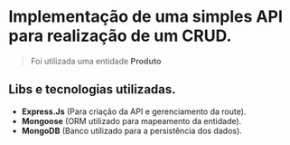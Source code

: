# Implementação de uma simples API para realização de um CRUD. 
 > Foi utilizada uma entidade **Produto**
 
 ## Libs e tecnologias utilizadas.
 - **Express.Js** (Para criação da API e gerenciamento da route). 
 - **Mongoose** (ORM utilizado para mapeamento da entidade).
 - **MongoDB** (Banco utilizado para a persistência dos dados).
